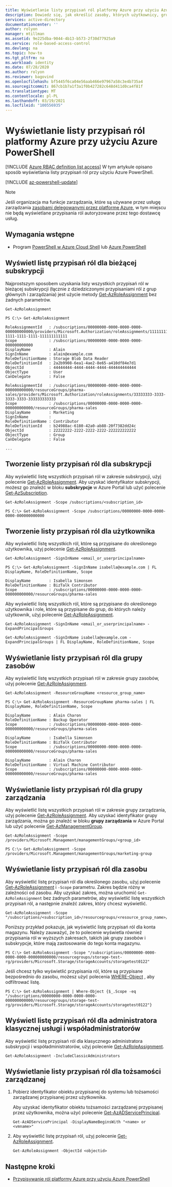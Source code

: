 ```yaml
---
title: Wyświetlanie listy przypisań ról platformy Azure przy użyciu Azure PowerShell — RBAC na platformie Azure
description: Dowiedz się, jak określić zasoby, których użytkownicy, grupy, nazwy główne usług lub tożsamości zarządzane mają dostęp do korzystania z usług Azure PowerShell i kontroli dostępu opartej na rolach (Azure RBAC).
services: active-directory
documentationcenter: ''
author: rolyon
manager: mtillman
ms.assetid: 9e225dba-9044-4b13-b573-2f30d77925a9
ms.service: role-based-access-control
ms.devlang: na
ms.topic: how-to
ms.tgt_pltfrm: na
ms.workload: identity
ms.date: 07/28/2020
ms.author: rolyon
ms.reviewer: bagovind
ms.openlocfilehash: bf5445f6ca04e56aab466e97967a58c3e4b735a4
ms.sourcegitcommit: 867cb1b7a1f3a1f0b427282c648d411d0ca4f81f
ms.translationtype: MT
ms.contentlocale: pl-PL
ms.lasthandoff: 03/19/2021
ms.locfileid: "100556935"
---
```

# <a name="list-azure-role-assignments-using-azure-powershell"></a>Wyświetlanie listy przypisań ról platformy Azure przy użyciu Azure PowerShell

[!INCLUDE [Azure RBAC definition list access](../../includes/role-based-access-control/definition-list.md)] W tym artykule opisano sposób wyświetlania listy przypisań ról przy użyciu Azure PowerShell.

[!INCLUDE [az-powershell-update](../../includes/updated-for-az.md)]

> [!NOTE]
> Jeśli organizacja ma funkcje zarządzania, które są używane przez usługę zarządzania [zasobami delegowanymi przez platformę Azure](../lighthouse/concepts/azure-delegated-resource-management.md), w tym miejscu nie będą wyświetlane przypisania ról autoryzowane przez tego dostawcę usług.

## <a name="prerequisites"></a>Wymagania wstępne

- Program [PowerShell w Azure Cloud Shell](../cloud-shell/overview.md) lub [Azure PowerShell](/powershell/azure/install-az-ps)

## <a name="list-role-assignments-for-the-current-subscription"></a>Wyświetl listę przypisań ról dla bieżącej subskrypcji

Najprostszym sposobem uzyskania listy wszystkich przypisań ról w bieżącej subskrypcji (łącznie z dziedziczonymi przypisaniami ról z grup głównych i zarządzania) jest użycie metody [Get-AzRoleAssignment](/powershell/module/az.resources/get-azroleassignment) bez żadnych parametrów.

```azurepowershell
Get-AzRoleAssignment
```

```Example
PS C:\> Get-AzRoleAssignment

RoleAssignmentId   : /subscriptions/00000000-0000-0000-0000-000000000000/providers/Microsoft.Authorization/roleAssignments/11111111-1111-1111-1111-111111111111
Scope              : /subscriptions/00000000-0000-0000-0000-000000000000
DisplayName        : Alain
SignInName         : alain@example.com
RoleDefinitionName : Storage Blob Data Reader
RoleDefinitionId   : 2a2b9908-6ea1-4ae2-8e65-a410df84e7d1
ObjectId           : 44444444-4444-4444-4444-444444444444
ObjectType         : User
CanDelegate        : False

RoleAssignmentId   : /subscriptions/00000000-0000-0000-0000-000000000000/resourceGroups/pharma-sales/providers/Microsoft.Authorization/roleAssignments/33333333-3333-3333-3333-333333333333
Scope              : /subscriptions/00000000-0000-0000-0000-000000000000/resourceGroups/pharma-sales
DisplayName        : Marketing
SignInName         :
RoleDefinitionName : Contributor
RoleDefinitionId   : b24988ac-6180-42a0-ab88-20f7382dd24c
ObjectId           : 22222222-2222-2222-2222-222222222222
ObjectType         : Group
CanDelegate        : False

...
```

## <a name="list-role-assignments-for-a-subscription"></a>Tworzenie listy przypisań ról dla subskrypcji

Aby wyświetlić listę wszystkich przypisań ról w zakresie subskrypcji, użyj polecenie [Get-AzRoleAssignment](/powershell/module/az.resources/get-azroleassignment). Aby uzyskać identyfikator subskrypcji, możesz go znaleźć w bloku **subskrypcje** w Azure Portal lub użyć polecenie [Get-AzSubscription](/powershell/module/Az.Accounts/Get-AzSubscription).

```azurepowershell
Get-AzRoleAssignment -Scope /subscriptions/<subscription_id>
```

```Example
PS C:\> Get-AzRoleAssignment -Scope /subscriptions/00000000-0000-0000-0000-000000000000
```

## <a name="list-role-assignments-for-a-user"></a>Tworzenie listy przypisań ról dla użytkownika

Aby wyświetlić listę wszystkich ról, które są przypisane do określonego użytkownika, użyj polecenie [Get-AzRoleAssignment](/powershell/module/az.resources/get-azroleassignment).

```azurepowershell
Get-AzRoleAssignment -SignInName <email_or_userprincipalname>
```

```Example
PS C:\> Get-AzRoleAssignment -SignInName isabella@example.com | FL DisplayName, RoleDefinitionName, Scope

DisplayName        : Isabella Simonsen
RoleDefinitionName : BizTalk Contributor
Scope              : /subscriptions/00000000-0000-0000-0000-000000000000/resourceGroups/pharma-sales
```

Aby wyświetlić listę wszystkich ról, które są przypisane do określonego użytkownika i role, które są przypisane do grup, do których należy użytkownik, użyj polecenie [Get-AzRoleAssignment](/powershell/module/az.resources/get-azroleassignment).

```azurepowershell
Get-AzRoleAssignment -SignInName <email_or_userprincipalname> -ExpandPrincipalGroups
```

```Example
Get-AzRoleAssignment -SignInName isabella@example.com -ExpandPrincipalGroups | FL DisplayName, RoleDefinitionName, Scope
```

## <a name="list-role-assignments-for-a-resource-group"></a>Wyświetlanie listy przypisań ról dla grupy zasobów

Aby wyświetlić listę wszystkich przypisań ról w zakresie grupy zasobów, użyj polecenie [Get-AzRoleAssignment](/powershell/module/az.resources/get-azroleassignment).

```azurepowershell
Get-AzRoleAssignment -ResourceGroupName <resource_group_name>
```

```Example
PS C:\> Get-AzRoleAssignment -ResourceGroupName pharma-sales | FL DisplayName, RoleDefinitionName, Scope

DisplayName        : Alain Charon
RoleDefinitionName : Backup Operator
Scope              : /subscriptions/00000000-0000-0000-0000-000000000000/resourceGroups/pharma-sales

DisplayName        : Isabella Simonsen
RoleDefinitionName : BizTalk Contributor
Scope              : /subscriptions/00000000-0000-0000-0000-000000000000/resourceGroups/pharma-sales

DisplayName        : Alain Charon
RoleDefinitionName : Virtual Machine Contributor
Scope              : /subscriptions/00000000-0000-0000-0000-000000000000/resourceGroups/pharma-sales
```

## <a name="list-role-assignments-for-a-management-group"></a>Wyświetlanie listy przypisań ról dla grupy zarządzania

Aby wyświetlić listę wszystkich przypisań ról w zakresie grupy zarządzania, użyj polecenie [Get-AzRoleAssignment](/powershell/module/az.resources/get-azroleassignment). Aby uzyskać identyfikator grupy zarządzania, można go znaleźć w bloku **grupy zarządzania** w Azure Portal lub użyć polecenie [Get-AzManagementGroup](/powershell/module/az.resources/get-azmanagementgroup).

```azurepowershell
Get-AzRoleAssignment -Scope /providers/Microsoft.Management/managementGroups/<group_id>
```

```Example
PS C:\> Get-AzRoleAssignment -Scope /providers/Microsoft.Management/managementGroups/marketing-group
```

## <a name="list-role-assignments-for-a-resource"></a>Wyświetlanie listy przypisań ról dla zasobu

Aby wyświetlić listę przypisań ról dla określonego zasobu, użyj polecenie [Get-AzRoleAssignment](/powershell/module/az.resources/get-azroleassignment) i `-Scope` parametru. Zakres będzie różny w zależności od zasobu. Aby uzyskać zakres, można uruchomić `Get-AzRoleAssignment` bez żadnych parametrów, aby wyświetlić listę wszystkich przypisań ról, a następnie znaleźć zakres, który chcesz wyświetlić.

```azurepowershell
Get-AzRoleAssignment -Scope "/subscriptions/<subscription_id>/resourcegroups/<resource_group_name>/providers/<provider_name>/<resource_type>/<resource>
```

Poniższy przykład pokazuje, jak wyświetlić listę przypisań ról dla konta magazynu. Należy zauważyć, że to polecenie wyświetla również przypisania ról w wyższych zakresach, takich jak grupy zasobów i subskrypcje, które mają zastosowanie do tego konta magazynu.

```Example
PS C:\> Get-AzRoleAssignment -Scope "/subscriptions/00000000-0000-0000-0000-000000000000/resourcegroups/storage-test-rg/providers/Microsoft.Storage/storageAccounts/storagetest0122"
```

Jeśli chcesz tylko wyświetlić przypisania ról, które są przypisane bezpośrednio do zasobu, możesz użyć polecenia [WHERE-Object](/powershell/module/microsoft.powershell.core/where-object) , aby odfiltrować listę.

```Example
PS C:\> Get-AzRoleAssignment | Where-Object {$_.Scope -eq "/subscriptions/00000000-0000-0000-0000-000000000000/resourcegroups/storage-test-rg/providers/Microsoft.Storage/storageAccounts/storagetest0122"}
```

## <a name="list-role-assignments-for-classic-service-administrator-and-co-administrators"></a>Wyświetl listę przypisań ról dla administratora klasycznej usługi i współadministratorów

Aby wyświetlić listę przypisań ról dla klasycznego administratora subskrypcji i współadministratorów, użyj polecenie [Get-AzRoleAssignment](/powershell/module/az.resources/get-azroleassignment).

```azurepowershell
Get-AzRoleAssignment -IncludeClassicAdministrators
```

## <a name="list-role-assignments-for-a-managed-identity"></a>Wyświetlanie listy przypisań ról dla tożsamości zarządzanej

1. Pobierz identyfikator obiektu przypisanej do systemu lub tożsamości zarządzanej przypisanej przez użytkownika. 

    Aby uzyskać identyfikator obiektu tożsamości zarządzanej przypisanej przez użytkownika, można użyć polecenie [Get-AzADServicePrincipal](/powershell/module/az.resources/get-azadserviceprincipal).

    ```azurepowershell
    Get-AzADServicePrincipal -DisplayNameBeginsWith "<name> or <vmname>"
    ```

1. Aby wyświetlić listę przypisań ról, użyj polecenie [Get-AzRoleAssignment](/powershell/module/az.resources/get-azroleassignment).

    ```azurepowershell
    Get-AzRoleAssignment -ObjectId <objectid>
    ```

## <a name="next-steps"></a>Następne kroki

- [Przypisywanie ról platformy Azure przy użyciu Azure PowerShell](role-assignments-powershell.md)